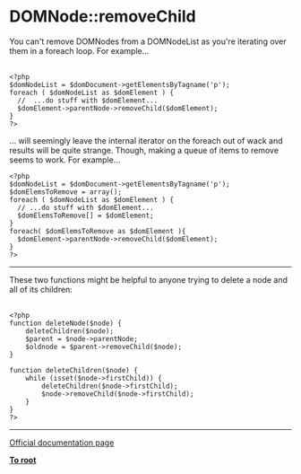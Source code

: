 # DOMNode::removeChild



You can&apos;t remove DOMNodes from a DOMNodeList as you&apos;re iterating over them in a foreach loop. For example...<br><br>

```
<?php
$domNodeList = $domDocument->getElementsByTagname('p');
foreach ( $domNodeList as $domElement ) {
  //  ...do stuff with $domElement...
  $domElement->parentNode->removeChild($domElement);
}
?>
```


... will seemingly leave the internal iterator on the foreach out of wack and results will be quite strange. Though, making a queue of items to remove seems to work. For example...



```
<?php
$domNodeList = $domDocument->getElementsByTagname('p');
$domElemsToRemove = array();
foreach ( $domNodeList as $domElement ) {
  // ...do stuff with $domElement...
  $domElemsToRemove[] = $domElement;
}
foreach( $domElemsToRemove as $domElement ){
  $domElement->parentNode->removeChild($domElement);
}
?>
```
  

---

These two functions might be helpful to anyone trying to delete a node and all of its children:<br><br>

```
<?php
function deleteNode($node) {
    deleteChildren($node);
    $parent = $node->parentNode;
    $oldnode = $parent->removeChild($node);
}

function deleteChildren($node) {
    while (isset($node->firstChild)) {
        deleteChildren($node->firstChild);
        $node->removeChild($node->firstChild);
    }
}
?>
```
  

---

[Official documentation page](https://www.php.net/manual/en/domnode.removechild.php)

**[To root](/README.md)**